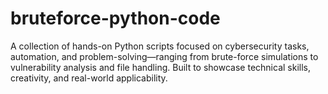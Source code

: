# bruteforce-python-code
A collection of hands-on Python scripts focused on cybersecurity tasks, automation, and problem-solving—ranging from brute-force simulations to vulnerability analysis and file handling. Built to showcase technical skills, creativity, and real-world applicability.
